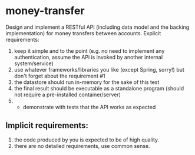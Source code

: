 # money-transfer

Design and implement a RESTful API (including data model and the backing implementation) for money transfers between accounts. Explicit requirements: 

1. keep it simple and to the point (e.g. no need to implement any authentication, assume the APi is invoked by another internal system/service) 
2. use whatever frameworks/libraries you like (except Spring, sorry!) but don't forget about the requirement #1 
3. the datastore should run in-memory for the sake of this test 
4. the final result should be executable as a standalone program (should not require a pre-installed container/server) 
5. - demonstrate with tests that the API works as expected 

## Implicit requirements: 

1. the code produced by you is expected to be of high quality. 
2. there are no detailed requirements, use common sense.
